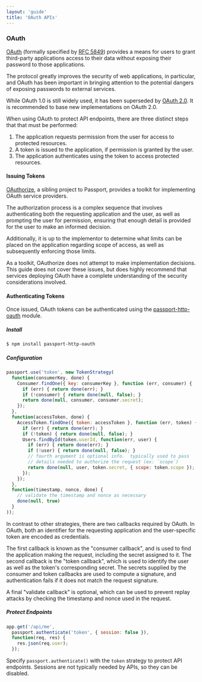```yaml
---
layout: 'guide'
title: 'OAuth APIs'
---
```


### OAuth

[OAuth](http://oauth.net/) (formally specified by [RFC 5849](http://tools.ietf.org/html/rfc5849))
provides a means for users to grant third-party applications access to their
data without exposing their password to those applications.

The protocol greatly improves the security of web applications, in particular,
and OAuth has been important in bringing attention to the potential dangers of
exposing passwords to external services.

While OAuth 1.0 is still widely used, it has been superseded by [OAuth 2.0](/guide/oauth2-api/).
It is recommended to base new implementations on OAuth 2.0.

When using OAuth to protect API endpoints, there are three distinct steps that
that must be performed:

  1. The application requests permission from the user for access to protected
     resources.
  2. A token is issued to the application, if permission is granted by the user.
  3. The application authenticates using the token to access protected
     resources.

#### Issuing Tokens

[OAuthorize](https://github.com/jaredhanson/oauthorize), a sibling project to
Passport, provides a toolkit for implementing OAuth service providers.

The authorization process is a complex sequence that involves authenticating
both the requesting application and the user, as well as prompting the user for
permission, ensuring that enough detail is provided for the user to make an
informed decision.

Additionally, it is up to the implementor to determine what limits can be placed
on the application regarding scope of access, as well as subsequently enforcing
those limits.

As a toolkit, OAuthorize does not attempt to make implementation decisions.
This guide does not cover these issues, but does highly recommend that
services deploying OAuth have a complete understanding of the security
considerations involved.

#### Authenticating Tokens

Once issued, OAuth tokens can be authenticated using the [passport-http-oauth](https://github.com/jaredhanson/passport-http-oauth)
module.

##### Install

```bash
$ npm install passport-http-oauth
```

##### Configuration

```javascript
passport.use('token', new TokenStrategy(
  function(consumerKey, done) {
    Consumer.findOne({ key: consumerKey }, function (err, consumer) {
      if (err) { return done(err); }
      if (!consumer) { return done(null, false); }
      return done(null, consumer, consumer.secret);
    });
  },
  function(accessToken, done) {
    AccessToken.findOne({ token: accessToken }, function (err, token) {
      if (err) { return done(err); }
      if (!token) { return done(null, false); }
      Users.findById(token.userId, function(err, user) {
        if (err) { return done(err); }
        if (!user) { return done(null, false); }
        // fourth argument is optional info.  typically used to pass
        // details needed to authorize the request (ex: `scope`)
        return done(null, user, token.secret, { scope: token.scope });
      });
    });
  },
  function(timestamp, nonce, done) {
    // validate the timestamp and nonce as necessary
    done(null, true)
  }
));
```

In contrast to other strategies, there are two callbacks required by OAuth.  In
OAuth, both an identifier for the requesting application and the user-specific
token are encoded as credentials.

The first callback is known as the "consumer callback", and is used to find the
application making the request, including the secret assigned to it.  The second
callback is the "token callback", which is used to identify the user as well as
the token's corresponding secret.  The secrets supplied by the consumer and
token callbacks are used to compute a signature, and authentication fails if it
does not match the request signature.

A final "validate callback" is optional, which can be used to prevent replay
attacks by checking the timestamp and nonce used in the request.

##### Protect Endpoints

```javascript
app.get('/api/me', 
  passport.authenticate('token', { session: false }),
  function(req, res) {
    res.json(req.user);
  });
```

Specify `passport.authenticate()` with the `token` strategy to protect API
endpoints.  Sessions are not typically needed by APIs, so they can be disabled.
